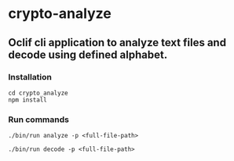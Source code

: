 # crypto-analyze

## Oclif cli application to analyze text files and decode using defined alphabet.

### Installation

```
cd crypto_analyze
npm install
```
### Run commands

```
./bin/run analyze -p <full-file-path>
```

```
./bin/run decode -p <full-file-path>
```